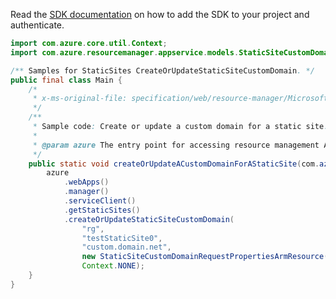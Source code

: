 Read the [SDK documentation](https://github.com/Azure/azure-sdk-for-java/blob/azure-resourcemanager_2.11.0/sdk/resourcemanager/azure-resourcemanager/README.md) on how to add the SDK to your project and authenticate.

```java
import com.azure.core.util.Context;
import com.azure.resourcemanager.appservice.models.StaticSiteCustomDomainRequestPropertiesArmResource;

/** Samples for StaticSites CreateOrUpdateStaticSiteCustomDomain. */
public final class Main {
    /*
     * x-ms-original-file: specification/web/resource-manager/Microsoft.Web/stable/2021-03-01/examples/CreateOrUpdateStaticSiteCustomDomain.json
     */
    /**
     * Sample code: Create or update a custom domain for a static site.
     *
     * @param azure The entry point for accessing resource management APIs in Azure.
     */
    public static void createOrUpdateACustomDomainForAStaticSite(com.azure.resourcemanager.AzureResourceManager azure) {
        azure
            .webApps()
            .manager()
            .serviceClient()
            .getStaticSites()
            .createOrUpdateStaticSiteCustomDomain(
                "rg",
                "testStaticSite0",
                "custom.domain.net",
                new StaticSiteCustomDomainRequestPropertiesArmResource(),
                Context.NONE);
    }
}
```
